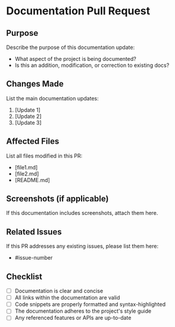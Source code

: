 # Documentation Pull Request

## Purpose
Describe the purpose of this documentation update:

* What aspect of the project is being documented?
* Is this an addition, modification, or correction to existing docs?

## Changes Made
List the main documentation updates:

1. [Update 1]
2. [Update 2]
3. [Update 3]

## Affected Files
List all files modified in this PR:

- [file1.md]
- [file2.md]
- [README.md]

## Screenshots (if applicable)
If this documentation includes screenshots, attach them here.

## Related Issues
If this PR addresses any existing issues, please list them here:
- #issue-number

## Checklist
- [ ] Documentation is clear and concise
- [ ] All links within the documentation are valid
- [ ] Code snippets are properly formatted and syntax-highlighted
- [ ] The documentation adheres to the project's style guide
- [ ] Any referenced features or APIs are up-to-date
